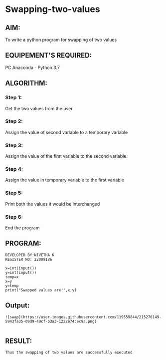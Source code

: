 # Swapping-two-values
## AIM:
To write a python program for swapping of two values
## EQUIPEMENT'S REQUIRED: 
PC
Anaconda - Python 3.7
## ALGORITHM: 
### Step 1:
Get the two values from the user
### Step 2: 
Assign the value of second variable to a temporary variable 
### Step 3: 
Assign the value of the first variable to the second variable.
### Step 4:  
Assign the value in temporary variable to the first variable
### Step 5: 
Print both the values it would be interchanged
### Step 6: 
End the program


## PROGRAM:
```
DEVELOPED BY:NIVETHA K
REGISTER NO: 22009186

x=int(input())
y=int(input())
temp=x
x=y
y=temp
print("Swapped values are:",x,y)

```
## Output:
```
![swap](https://user-images.githubusercontent.com/119559844/215276149-5943fa35-09d9-49cf-b3a3-1222e74cec9a.png)


```


## RESULT:
```
Thus the swapping of two values are successfully executed
```



